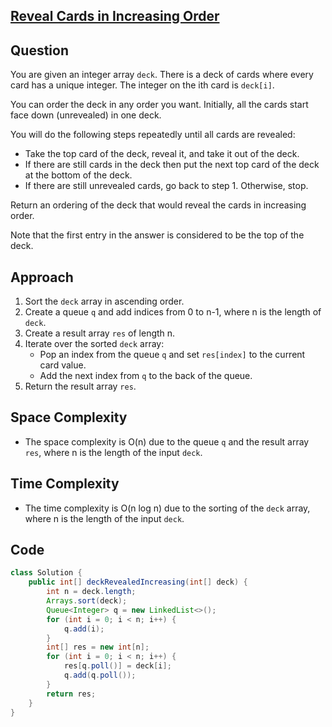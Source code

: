 
## [Reveal Cards in Increasing Order](https://leetcode.com/problems/reveal-cards-in-increasing-order/?envType=daily-question&envId=2024-04-10)

## Question
You are given an integer array `deck`. There is a deck of cards where every card has a unique integer. The integer on the ith card is `deck[i]`.

You can order the deck in any order you want. Initially, all the cards start face down (unrevealed) in one deck.

You will do the following steps repeatedly until all cards are revealed:

- Take the top card of the deck, reveal it, and take it out of the deck.
- If there are still cards in the deck then put the next top card of the deck at the bottom of the deck.
- If there are still unrevealed cards, go back to step 1. Otherwise, stop.

Return an ordering of the deck that would reveal the cards in increasing order.

Note that the first entry in the answer is considered to be the top of the deck.

## Approach
1. Sort the `deck` array in ascending order.
2. Create a queue `q` and add indices from 0 to n-1, where n is the length of `deck`.
3. Create a result array `res` of length n.
4. Iterate over the sorted `deck` array:
   - Pop an index from the queue `q` and set `res[index]` to the current card value.
   - Add the next index from `q` to the back of the queue.
5. Return the result array `res`.

## Space Complexity
- The space complexity is O(n) due to the queue `q` and the result array `res`, where n is the length of the input `deck`.

## Time Complexity
- The time complexity is O(n log n) due to the sorting of the `deck` array, where n is the length of the input `deck`.

## Code
```java
class Solution {
    public int[] deckRevealedIncreasing(int[] deck) {
        int n = deck.length;
        Arrays.sort(deck);
        Queue<Integer> q = new LinkedList<>();
        for (int i = 0; i < n; i++) {
            q.add(i);
        }
        int[] res = new int[n];
        for (int i = 0; i < n; i++) {
            res[q.poll()] = deck[i];
            q.add(q.poll());
        }
        return res;
    }
}

